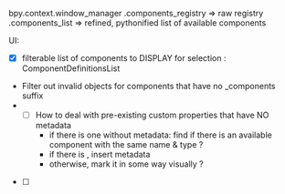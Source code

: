 



bpy.context.window_manager
    .components_registry => raw registry
    .components_list =>  refined, pythonified list of available components


UI:
 - [x] filterable list of components to DISPLAY for selection : ComponentDefinitionsList

- Filter out invalid objects for components that have no _components suffix
- -[ ] How to deal with pre-existing custom properties that have NO metadata
    * if there is one without metadata: find if there is an available component with the same name & type ?
    * if there is , insert metadata
    * otherwise, mark it in some way visually ?

- [ ]